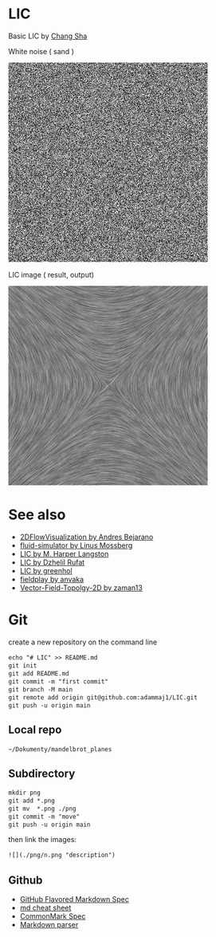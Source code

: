 # LIC

Basic LIC by [Chang Sha](https://github.com/pkuwwt/LIC/blob/master/basic_lic.c)


White noise  ( sand ) 

![](./png/noise.png "noise")  


LIC image ( result, output)  
   
![](./png/LIC.png "LIC")  



# See also
* [2DFlowVisualization by Andres Bejarano](https://github.com/andresbejarano/2DFlowVisualization)
* [fluid-simulator by Linus Mossberg](https://github.com/linusmossberg/fluid-simulator)
* [LIC by M. Harper Langston](https://github.com/harperlangston/LIC)
* [LIC by  Dzhelil Rufat](https://github.com/drufat/licpy)
* [LIC by greenhol](https://github.com/greenhol/deLICious)
* [fieldplay by anvaka](https://github.com/anvaka/fieldplay)
* [Vector-Field-Topolgy-2D by zaman13](https://github.com/zaman13/Vector-Field-Topolgy-2D)




# Git

create a new repository on the command line
```
echo "# LIC" >> README.md
git init
git add README.md
git commit -m "first commit"
git branch -M main
git remote add origin git@github.com:adammaj1/LIC.git
git push -u origin main
```
## Local repo
```
~/Dokumenty/mandelbrot_planes 
```




## Subdirectory

```git
mkdir png
git add *.png
git mv  *.png ./png
git commit -m "move"
git push -u origin main
```
then link the images:

```txt
![](./png/n.png "description") 

```


## Github
* [GitHub Flavored Markdown Spec](https://github.github.com/gfm/)
* [md cheat sheet](http://mdcheatsheet.com/)
* [CommonMark Spec](https://spec.commonmark.org)
* [Markdown parser ](https://markdown-it.github.io/)
